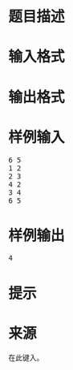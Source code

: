 

# 题目描述



# 输入格式



# 输出格式



# 样例输入


<pre>6 5
1 2
2 3
4 2
3 4
6 5</pre>

# 样例输出


<pre>4</pre>

# 提示



# 来源


<p>
在此键入。
</p>
